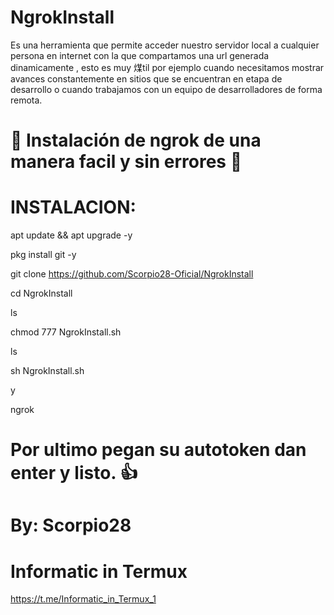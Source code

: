 # NgrokInstall

Es una herramienta que permite acceder nuestro servidor local a cualquier persona en internet con la que compartamos una url generada dinamicamente , esto es muy 煤til por ejemplo cuando necesitamos mostrar avances constantemente en sitios que se encuentran en etapa de desarrollo o cuando trabajamos con un equipo de desarrolladores de forma remota.

# 🦂 Instalación de ngrok de una manera facil y sin errores 🦂

# INSTALACION:

apt update && apt upgrade -y

pkg install git -y

git clone https://github.com/Scorpio28-Oficial/NgrokInstall

cd NgrokInstall

ls

chmod 777 NgrokInstall.sh

ls

sh NgrokInstall.sh

y

ngrok

# Por ultimo pegan su autotoken dan enter y listo. 👍

# By: Scorpio28

# Informatic in Termux

https://t.me/Informatic_in_Termux_1
